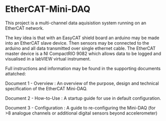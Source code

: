 # EtherCAT-Mini-DAQ

This project is a multi-channel data aquisistion system running on an EtherCAT network.

The key idea is that with an EasyCAT shield board an arduino may be made into an EtherCAT slave device. Then sensors may be connected to the arduino and all data transmitted over single ethernet cable.
The EtherCAT master device is a NI CompactRIO 9082 which allows data to be logged and visualised in a labVIEW virtual instrument. 

Full instructions and information may be found in the supporting documents attatched:

Document 1 - Overview : An overview of the purpose, design and technical specification of the EtherCAT Mini-DAQ.

Document 2 - How-to-Use : A startup guide for use in default configuration.

Document 3 - Configuration : A guide to re-configuring the Mini-DAQ (for >8 analogue channels or additional digital sensors beyond accelerometer)

